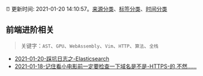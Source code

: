 :alarm_clock: 更新时间: 2021-01-20 14:10:57。[来源分类](../README.md)、[标签分类](../TAGS.md)、[时间分类](../TIMELINE.md)

## 前端进阶相关


> 关键字：`AST`、`GPU`、`WebAssembly`、`Vim`、`HTTP`、`算法`、`全栈`



- [2021-01-20-踩坑日志之-Elasticsearch](https://toutiao.io/k/v2000c9) 
- [2021-01-18-记住看小电影前一定要检查一下域名是不是-HTTPS-的,不然……](https://sec.thief.one/article_content?a_id=ce7376496744f1b82538dedf709f694b) 
